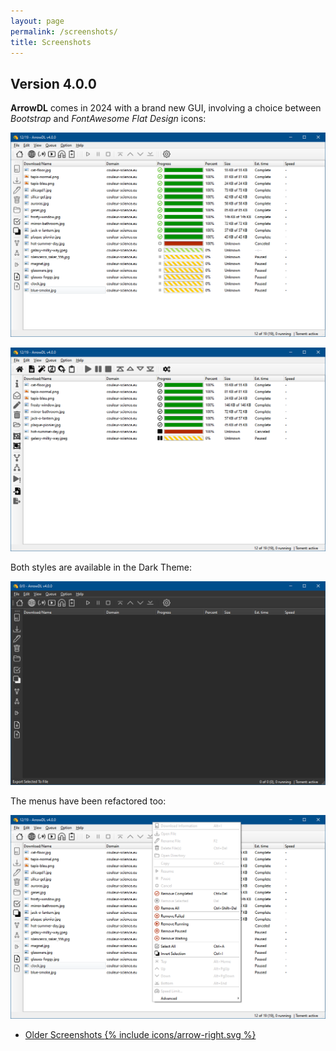 ```yaml
---
layout: page
permalink: /screenshots/
title: Screenshots
---
```


## Version 4.0.0

**ArrowDL** comes in 2024 with a brand new GUI, involving a choice between *Bootstrap* and *FontAwesome Flat Design* icons:

![Bootstrap Icons](/assets/images/4.0/bootstrap_icons.png)

![FontAwesome Icons](/assets/images/4.0/fontawesome_icons.png)

Both styles are available in the Dark Theme:

![Dark Theme](/assets/images/4.0/dark_theme.png)


The menus have been refactored too:

![Menu](/assets/images/4.0/bootstrap_menu.png)


<article class="entry"></article>
<nav class="pager">
  <ul>    
    <li>
      <a href="/screenshots/page2/" class="next">
        Older Screenshots
        <span class="icon icon--arrow-right">
          {% include icons/arrow-right.svg %}
        </span>
      </a>
    </li>
  </ul>
</nav>
